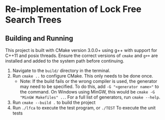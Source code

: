 # Re-implementation of Lock Free Search Trees

## Building and Running

This project is built with CMake version 3.0.0+ using g++ with support for C++11 and posix threads. Ensure the correct versions of `cmake` and `g++` are installed and added to the system path before continuing.

1. Navigate to the `build/` directory in the terminal.
2. Run `cmake ..` to configure CMake. This only needs to be done once.
    - Note: If the build fails or the wrong compiler is used, the generator may need to be specified. To do this, add `-G "<generator name>"` to the command. On Windows using MinGW, this would be `cmake -G "MinGW Makefiles" ..`. For a full list of generators, run `cmake --help`.
2. Run `cmake --build .` to build the project
3.  Run `./lfca` to execute the test program, or `./TEST` To execute the unit tests
